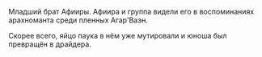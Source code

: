 Младший брат Афииры.
Афиира и группа видели его в воспоминаниях арахноманта среди пленных Агар'Ваэн.

Скорее всего, яйцо паука в нём уже мутировали и юноша был превращён в драйдера.